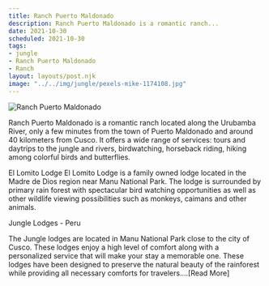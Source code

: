 ```yaml
---
title: Ranch Puerto Maldonado
description: Ranch Puerto Maldonado is a romantic ranch...
date: 2021-10-30
scheduled: 2021-10-30
tags:
- jungle
- Ranch Puerto Maldonado
- Ranch
layout: layouts/post.njk
image: "../../img/jungle/pexels-mike-1174108.jpg"
---
```


![Ranch Puerto Maldonado](../../img/jungle/pexels-mike-1174108.jpg)

Ranch Puerto Maldonado is a romantic ranch located along the Urubamba River, only a few minutes from the town of Puerto Maldonado and around 40 kilometers from Cusco. It offers a wide range of services: tours and daytrips to the jungle and rivers, birdwatching, horseback riding, hiking among colorful birds and butterflies.

El Lomito Lodge El Lomito Lodge is a family owned lodge located in the Madre de Dios region near Manu National Park. The lodge is surrounded by primary rain forest with spectacular bird watching opportunities as well as other wildlife viewing possibilities such as monkeys, caimans and other animals.

Jungle Lodges - Peru

The Jungle lodges are located in Manu National Park close to the city of Cusco. These lodges enjoy a high level of comfort along with a personalized service that will make your stay a memorable one. These lodges have been designed to preserve the natural beauty of the rainforest while providing all necessary comforts for travelers....[Read More]